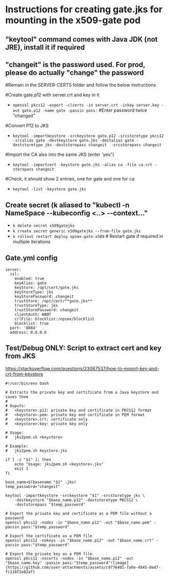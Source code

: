 # Instructions for creating gate.jks for mounting in the x509-gate pod
## "keytool" command comes with Java JDK (not JRE), install it if required
## "changeit" is the password used. For prod, please do actually "change" the password

#Remain in the SERVER-CERTS folder and follow the below instructions

#Create gate.p12 with server.crt and key in it
- ```openssl pkcs12 -export -clcerts -in server.crt -inkey server.key -out gate.p12 -name gate -passin pass:```  #Enter password twice "changeit"
  
#Convert P12 to JKS
- ```keytool -importkeystore -srckeystore gate.p12 -srcstoretype pkcs12 -srcalias gate -destkeystore gate.jks -destalias gate -deststoretype jks -deststorepass changeit  -srcstorepass changeit```

#Import the CA also into the same JKS (enter 'yes")
- ```keytool -importcert -keystore gate.jks -alias ca -file ca.crt -storepass changeit```
  
#Check, it should show 2 entries, one for gate and one for ca
- ```keytool -list -keystore gate.jks```

## Create secret (k aliased to "kubectl -n NameSpace --kubeconfig <..> --context..."
- ```k delete secret x509gatejks```
- ```k create secret generic x509gatejks --from-file gate.jks```
- ```k rollout restart deploy opsmx-gate-x509``` # Restart gate if required in multiple iterations

## Gate.yml config
```
server:
  ssl:
    enabled: true
    keyAlias: gate
    keyStore: /opt/cert/gate.jks
    keyStoreType: jks
    keyStorePassword: changeit
    trustStore: /opt/cert/**gate.jks**
    trustStoreType: jks
    trustStorePassword: changeit
    clientAuth: WANT
    crlFile: blocklist:/opsmx/blocklist
    blocklist: true
  port: '8084'
  address: 0.0.0.0
```

## Test/Debug ONLY: Script to extract cert and key from JKS
https://stackoverflow.com/questions/23087537/how-to-export-key-and-crt-from-keystore
```
#!/usr/bin/env bash

# Extracts the private key and certificate from a Java keystore and saves them
#
# Ouputs:
#   <keystore>.p12: private key and certificate in PKCS12 format
#   <keystore>.pem: private key and certificate in PEM format
#   <keystore>.crt: certificate only
#   <keystore>.key: private key only

# Usage:
#   jks2pem.sh <keystore>

# Example:
#   jks2pem.sh keystore.jks

if [ -z "$1" ]; then
    echo "Usage: jks2pem.sh <keystore>.jks"
    exit 1
fi

base_name=$(basename "$1" .jks)
temp_password="changeit"

keytool -importkeystore -srckeystore "$1" -srcstoretype jks \
    -destkeystore "$base_name.p12" -deststoretype PKCS12 \
    -deststorepass "$temp_password"

# Export the private key and certificate as a PEM file without a password
openssl pkcs12 -nodes -in "$base_name.p12" -out "$base_name.pem" -passin pass:"$temp_password"

# Export the certificate as a PEM file
openssl pkcs12 -nokeys -in "$base_name.p12" -out "$base_name.crt" -passin pass:"$temp_password"

# Export the private key as a PEM file
openssl pkcs12 -nocerts -nodes -in "$base_name.p12" -out "$base_name.key" -passin pass:"$temp_password"![image](https://github.com/user-attachments/assets/c9776401-7a0e-4945-8ed7-fc116f2e82af)

```
